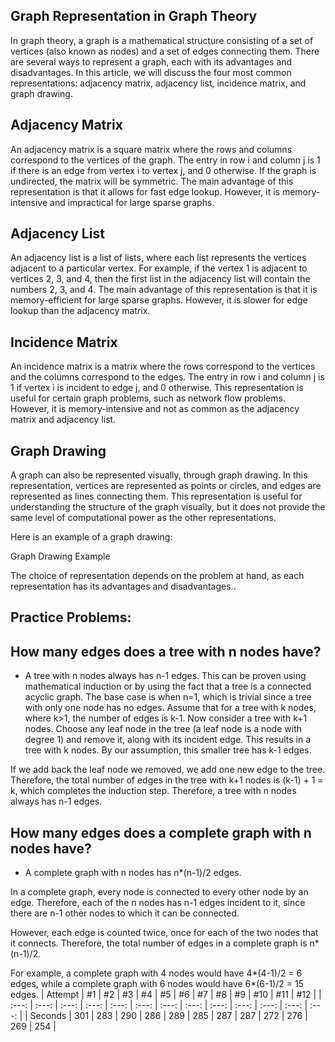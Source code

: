## Graph Representation in Graph Theory
In graph theory, a graph is a mathematical structure consisting of a set of vertices (also known as nodes) and a set of edges connecting them. There are several ways to represent a graph, each with its advantages and disadvantages. In this article, we will discuss the four most common representations: adjacency matrix, adjacency list, incidence matrix, and graph drawing.

## Adjacency Matrix
An adjacency matrix is a square matrix where the rows and columns correspond to the vertices of the graph. The entry in row i and column j is 1 if there is an edge from vertex i to vertex j, and 0 otherwise. If the graph is undirected, the matrix will be symmetric. The main advantage of this representation is that it allows for fast edge lookup. However, it is memory-intensive and impractical for large sparse graphs.

## Adjacency List
An adjacency list is a list of lists, where each list represents the vertices adjacent to a particular vertex. For example, if the vertex 1 is adjacent to vertices 2, 3, and 4, then the first list in the adjacency list will contain the numbers 2, 3, and 4. The main advantage of this representation is that it is memory-efficient for large sparse graphs. However, it is slower for edge lookup than the adjacency matrix.

## Incidence Matrix
An incidence matrix is a matrix where the rows correspond to the vertices and the columns correspond to the edges. The entry in row i and column j is 1 if vertex i is incident to edge j, and 0 otherwise. This representation is useful for certain graph problems, such as network flow problems. However, it is memory-intensive and not as common as the adjacency matrix and adjacency list.


## Graph Drawing
A graph can also be represented visually, through graph drawing. In this representation, vertices are represented as points or circles, and edges are represented as lines connecting them. This representation is useful for understanding the structure of the graph visually, but it does not provide the same level of computational power as the other representations.

Here is an example of a graph drawing:

Graph Drawing Example

The choice of representation depends on the problem at hand, as each representation has its advantages and disadvantages..



## Practice Problems:

## How many edges does a tree with n nodes have?
* A tree with n nodes always has n-1 edges.
This can be proven using mathematical induction or by using the fact that a tree is a connected acyclic graph.
The base case is when n=1, which is trivial since a tree with only one node has no edges.
Assume that for a tree with k nodes, where k>1, the number of edges is k-1.
Now consider a tree with k+1 nodes. Choose any leaf node in the tree (a leaf node is a node with degree 1) and remove it, along with its incident edge. This results in a tree with k nodes. By our assumption, this smaller tree has k-1 edges.

If we add back the leaf node we removed, we add one new edge to the tree. Therefore, the total number of edges in the tree with k+1 nodes is (k-1) + 1 = k, which completes the induction step.
Therefore, a tree with n nodes always has n-1 edges.

## How many edges does a complete graph with n nodes have?
* A complete graph with n nodes has n*(n-1)/2 edges.

In a complete graph, every node is connected to every other node by an edge. Therefore, each of the n nodes has n-1 edges incident to it, since there are n-1 other nodes to which it can be connected.

However, each edge is counted twice, once for each of the two nodes that it connects. Therefore, the total number of edges in a complete graph is n*(n-1)/2.

For example, a complete graph with 4 nodes would have 4*(4-1)/2 = 6 edges, while a complete graph with 6 nodes would have 6*(6-1)/2 = 15 edges.
| Attempt | #1 | #2 | #3 | #4 | #5 | #6 | #7 | #8 | #9 | #10 | #11 | #12 |
| :---: | :---: | :---: | :---: | :---: | :---: | :---: | :---: | :---: | :---: | :---: | :---: | :---: |
| Seconds | 301 | 283 | 290 | 286 | 289 | 285 | 287 | 287 | 272 | 276 | 269 | 254 |
